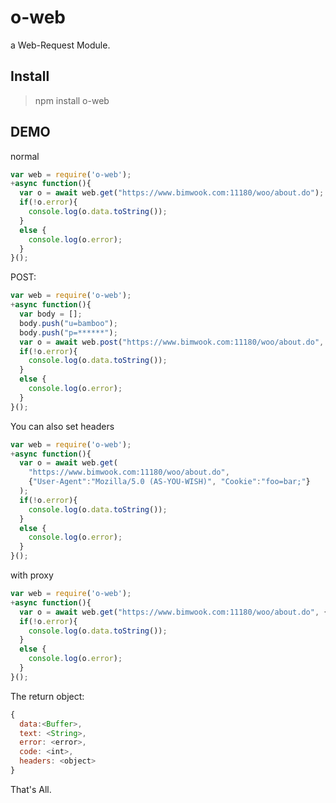 # o-web
a Web-Request Module.

## Install
> npm install o-web

## DEMO

normal
```javascript
var web = require('o-web');
+async function(){
  var o = await web.get("https://www.bimwook.com:11180/woo/about.do");
  if(!o.error){
    console.log(o.data.toString());
  }
  else {
    console.log(o.error);
  }
}();
```

POST:
```javascript
var web = require('o-web');
+async function(){
  var body = [];
  body.push("u=bamboo");
  body.push("p=******");
  var o = await web.post("https://www.bimwook.com:11180/woo/about.do", body.join("&"));
  if(!o.error){
    console.log(o.data.toString());
  }
  else {
    console.log(o.error);
  }
}();
```

You can also set headers
```javascript
var web = require('o-web');
+async function(){
  var o = await web.get(
    "https://www.bimwook.com:11180/woo/about.do", 
    {"User-Agent":"Mozilla/5.0 (AS-YOU-WISH)", "Cookie":"foo=bar;"}
  );
  if(!o.error){
    console.log(o.data.toString());
  }
  else {
    console.log(o.error);
  }
}();
```
with proxy
```javascript
var web = require('o-web');
+async function(){
  var o = await web.get("https://www.bimwook.com:11180/woo/about.do", {}, "127.0.0.1:10808");
  if(!o.error){
    console.log(o.data.toString());
  }
  else {
    console.log(o.error);
  }
}();
```

The return object:
```javascript
{
  data:<Buffer>,
  text: <String>,
  error: <error>,
  code: <int>,
  headers: <object>
}
```
That's All.
